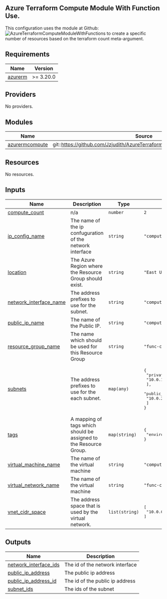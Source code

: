 ## Azure Terraform Compute Module With Function Use.
This configuration uses the module at Github: ![AzureTerraformComputeModuleWithFunctions](https://github.com/Jzjudith/AzureTerraformComputeModuleWithFunctions?ref=main") to create a specific number of resources based on the terraform count meta-argument.

<!-- BEGIN_TF_DOCS -->
## Requirements

| Name | Version |
|------|---------|
| <a name="requirement_azurerm"></a> [azurerm](#requirement\_azurerm) | >= 3.20.0 |

## Providers

No providers.

## Modules

| Name | Source | Version |
|------|--------|---------|
| <a name="module_azurermcompute"></a> [azurermcompute](#module\_azurermcompute) | git::https://github.com/Jzjudith/AzureTerraformComputeModuleWithFunctions | main |

## Resources

No resources.

## Inputs

| Name | Description | Type | Default | Required |
|------|-------------|------|---------|:--------:|
| <a name="input_compute_count"></a> [compute\_count](#input\_compute\_count) | n/a | `number` | `2` | no |
| <a name="input_ip_config_name"></a> [ip\_config\_name](#input\_ip\_config\_name) | The name of the ip confuguration of the network interface | `string` | `"computeipconfig"` | no |
| <a name="input_location"></a> [location](#input\_location) | The Azure Region where the Resource Group should exist. | `string` | `"East US2"` | no |
| <a name="input_network_interface_name"></a> [network\_interface\_name](#input\_network\_interface\_name) | The address prefixes to use for the subnet. | `string` | `"compute-nic"` | no |
| <a name="input_public_ip_name"></a> [public\_ip\_name](#input\_public\_ip\_name) | The name of the Public IP. | `string` | `"compute-pip"` | no |
| <a name="input_resource_group_name"></a> [resource\_group\_name](#input\_resource\_group\_name) | The name which should be used for this Resource Group | `string` | `"func-compute-rg"` | no |
| <a name="input_subnets"></a> [subnets](#input\_subnets) | The address prefixes to use for the each subnet. | `map(any)` | <pre>{<br>  "private_subnet": [<br>    "10.0.1.0/24"<br>  ],<br>  "public_subnet": [<br>    "10.0.2.0/24"<br>  ]<br>}</pre> | no |
| <a name="input_tags"></a> [tags](#input\_tags) | A mapping of tags which should be assigned to the Resource Group. | `map(string)` | <pre>{<br>  "environment": "Development"<br>}</pre> | no |
| <a name="input_virtual_machine_name"></a> [virtual\_machine\_name](#input\_virtual\_machine\_name) | The name of the virtual machine | `string` | `"compute-machine"` | no |
| <a name="input_virtual_network_name"></a> [virtual\_network\_name](#input\_virtual\_network\_name) | The name of the virtual machine | `string` | `"func-compute-vnet"` | no |
| <a name="input_vnet_cidr_space"></a> [vnet\_cidr\_space](#input\_vnet\_cidr\_space) | The address space that is used by the virtual network. | `list(string)` | <pre>[<br>  "10.0.0.0/16"<br>]</pre> | no |

## Outputs

| Name | Description |
|------|-------------|
| <a name="output_network_interface_ids"></a> [network\_interface\_ids](#output\_network\_interface\_ids) | The id of the network interface |
| <a name="output_public_ip_address"></a> [public\_ip\_address](#output\_public\_ip\_address) | The public ip address |
| <a name="output_public_ip_address_id"></a> [public\_ip\_address\_id](#output\_public\_ip\_address\_id) | The id of the public ip address |
| <a name="output_subnet_ids"></a> [subnet\_ids](#output\_subnet\_ids) | The ids of the subnet |
<!-- END_TF_DOCS -->
